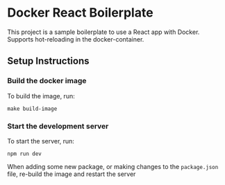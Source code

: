 # Docker React Boilerplate

This project is a sample boilerplate to use a React app with Docker. Supports hot-reloading in the docker-container.

## Setup Instructions

### Build the docker image

To build the image, run:
```
make build-image
```

### Start the development server

To start the server, run:
```
npm run dev
```

When adding some new package, or making changes to the `package.json` file, re-build the image and restart the server